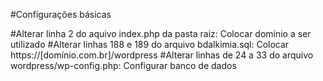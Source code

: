 #Configurações básicas

#Alterar linha 2 do aquivo index.php da pasta raiz: Colocar domínio a ser utilizado
#Alterar linhas 188 e 189 do arquivo bdalkimia.sql: Colocar https://[domínio.com.br]/wordpress
#Alterar linhas de 24 a 33 do arquivo wordpress/wp-config.php: Configurar banco de dados 
